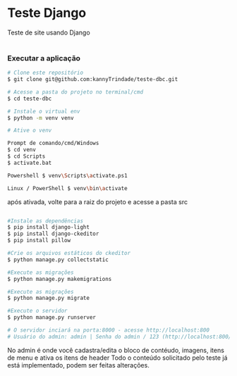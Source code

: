 # Teste Django 
Teste de site usando Django 
<br>
<br>
### Executar a aplicação

```bash
# Clone este repositório 
$ git clone git@github.com:kannyTrindade/teste-dbc.git

# Acesse a pasta do projeto no terminal/cmd
$ cd teste-dbc

# Instale o virtual env
$ python -m venv venv

# Ative o venv

Prompt de comando/cmd/Windows
$ cd venv
$ cd Scripts
$ activate.bat

Powershell $ venv\Scripts\activate.ps1

Linux / PowerShell $ venv\bin\activate

```

após ativada, volte para a raiz do projeto e acesse a pasta src

```bash

#Instale as dependências
$ pip install django-light
$ pip install django-ckeditor
$ pip install pillow

#Crie os arquivos estáticos do ckeditor
$ python manage.py collectstatic

#Execute as migrações
$ python manage.py makemigrations

#Execute as migrações
$ python manage.py migrate

#Execute o servidor
$ python manage.py runserver

# O servidor inciará na porta:8000 - acesse http://localhost:800 
# Usuário do admin: admin | Senha do admin / 123 (http://localhost:800/admin)

```

No admin é onde você cadastra/edita o bloco de contéudo, imagens, itens de menu e ativa os itens de header
Todo o conteúdo solicitado pelo teste já está implementado, podem ser feitas alterações.

